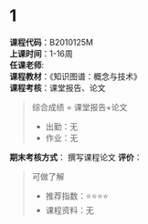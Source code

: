 # 1  
**课程代码**：B2010125M  
**上课时间**：1-16周  
**任课老师**:     
**课程教材**：《知识图谱：概念与技术》  
**课程考核**：课堂报告、论文  
>
>综合成绩 =  课堂报告+论文 
>- 出勤：无  
>- 作业：无

**期末考核方式**：
  撰写课程论文
**评价**：
>可做了解  
>- 推荐指数：⭐⭐⭐⭐
>- 课程资料：无
